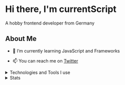 # Hi there, I'm currentScript

A hobby frontend developer from Germany

## About Me

- 🌱 I’m currently learning JavaScript and Frameworks

- 📫 You can reach me on [Twitter](https://twitter.com/CurrentScript)


<details>
<summary>Technologies and Tools I use</summary>
<br>
  
[![VSCode](https://img.shields.io/twitter/url?color=007acc&label=VSCode&logo=visual%20studio%20code&style=flat-square&url=https://code.visualstudio.com/)](https://code.visualstudio.com/) [![AdobeXD](https://img.shields.io/twitter/url?color=ff26be&label=AdobeXD&logo=adobe%20xd&logoColor=ffffff&style=flat-square&url=https://www.adobe.com/de/products/xd.html?sdid=91BF525M&mv=search&ef_id=CjwKCAjwyo36BRAXEiwA24CwGX14X6y1Ox2O2nLaxfJbrQtUSOlO7DabshGAOzGbF7xvooiOhH9yWhoCYeUQAvD_BwE:G:s&s_kwcid=AL!3085!3!394597829423!e!!g!!adobe%20xd!1642716682!71269803108)](https://www.adobe.com/de/products/xd.html?sdid=91BF525M&mv=search&ef_id=CjwKCAjwyo36BRAXEiwA24CwGX14X6y1Ox2O2nLaxfJbrQtUSOlO7DabshGAOzGbF7xvooiOhH9yWhoCYeUQAvD_BwE:G:s&s_kwcid=AL!3085!3!394597829423!e!!g!!adobe%20xd!1642716682!71269803108)

[![Twitter URL](https://img.shields.io/twitter/url?color=%23E34F26&label=HTML&logo=html5&logoColor=ffffff&style=flat-square&url=https%3A%2F%2Fen.wikipedia.org%2Fwiki%2FHTML)](https://en.wikipedia.org/wiki/HTML)
[![Twitter URL](https://img.shields.io/twitter/url?color=%231572B6&label=CSS&logo=css3&logoColor=ffffff&style=flat-square&url=https%3A%2F%2Fen.wikipedia.org%2Fwiki%2FHTML)](https://en.wikipedia.org/wiki/Cascading_Style_Sheets)
[![Twitter URL](https://img.shields.io/twitter/url?color=%23F7DF1E&label=JavaScript&logo=JavaScript&logoColor=ffffff&style=flat-square&url=https%3A%2F%2Fen.wikipedia.org%2Fwiki%2FHTML)](https://en.wikipedia.org/wiki/JavaScript)
[![Twitter URL](https://img.shields.io/twitter/url?color=%23339933&label=Node.js&logo=node.js&logoColor=ffffff&style=flat-square&url=https%3A%2F%2Fen.wikipedia.org%2Fwiki%2FHTML)](https://nodejs.org/en/)
[![Twitter URL](https://img.shields.io/twitter/url?color=%23CC6699&label=SASS&logo=sass&logoColor=ffffff&style=flat-square&url=https%3A%2F%2Fen.wikipedia.org%2Fwiki%2FHTML)](https://sass-lang.com/)
[![Twitter URL](https://img.shields.io/twitter/url?color=%23F05032&label=GIT&logo=git&logoColor=ffffff&style=flat-square&url=https%3A%2F%2Fen.wikipedia.org%2Fwiki%2FHTML)](https://git-scm.com/)



</details>


<details>
<summary>Stats</summary>
<br>

<p><img src="https://github-readme-stats.vercel.app/api?username=currentScript&show_icons=true&theme=dracula" alt="currentScript" /></p>

<!--START_SECTION:waka-->
```text
No Activity tracked this Week
```
<!--END_SECTION:waka-->

</details>
